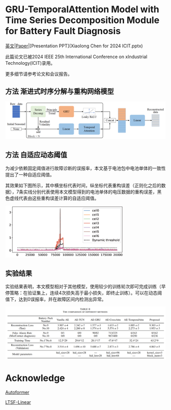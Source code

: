 # GRU-TemporalAttention Model with Time Series Decomposition Module for Battery Fault Diagnosis

[英文](../README.md)|[Paper](GRU_TemporalAttention_Model_with_Temporal_Decomposition_Module_for_Battery_Fault_Diagnosis_in_Quadrupedal_Robots.pdf)|[Presentation PPT](Xiaolong Chen for 2024 ICIT.pptx)

此篇论文已被2024 IEEE 25th International Conference on xIndustrial Technology(ICIT)录用。

更多细节请参考论文和会议报告。



## 方法 渐进式时序分解与重构网络模型

<div align=center><img src="../pic/model.png"/></div>

## 方法  自适应动态阈值

为减少依赖固定阈值进行故障诊断的误报率，本文基于电池包中电池单体的一致性提出了一种自适应阈值。

其效果如下图所示，其中横坐标代表时间，纵坐标代表重构误差（正则化之后的数据），7条实线分别代表使用本文模型得到的电池单体的电压数据的重构误差，黑色虚线代表由这些重构误差计算的自适应阈值。

<img src="../pic/AE_main_residual.png" alt="AE_main_residual" style="zoom:36%;" />

## 实验结果

实验结果表明，本文模型相对于其他模型，使用较少的训练轮次即可完成训练（早停策略：在验证集上，连续4次损失高于最小损失，即终止训练）。可以在动态阈值下，达到0误报率，并在故障区间内检测出异常。

<div align=center><img src="../pic/result.jpg"/></div>





# Acknowledge

[Autoformer](https://github.com/thuml/Autoformer)

[LTSF-Linear](https://github.com/cure-lab/LTSF-Linear)
